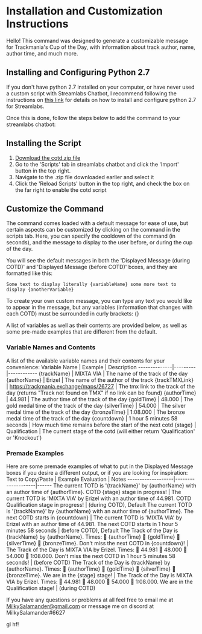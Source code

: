 # Installation and Customization Instructions

Hello!
This command was designed to generate a customizable message for Trackmania's Cup of the Day, with information about track author, name, author time, and much more. 

## Installing and Configuring Python 2.7
If you don't have python 2.7 installed on your computer, or have never used a custom script with Streamlabs Chatbot, I recommend following the instructions on [this link](https://streamlabs.com/content-hub/post/chatbot-scripts-desktop) for details on how to install and configure python 2.7 for Streamlabs. 


Once this is done, follow the steps below to add the command to your streamlabs chatbot: 

## Installing the Script
1. [Download the cotd.zip file](https://github.com/MilkySalamander/Commands/raw/main/Streamlabs%20Chatbot/cotd/cotd.zip) 
2. Go to the 'Scripts' tab in streamlabs chatbot and click the 'Import' button in the top right.
3. Navigate to the .zip file downloaded earlier and select it
5. Click the 'Reload Scripts' button in the top right, and check the box on the far right to enable the cotd script

## Customize the Command

The command comes loaded with a default message for ease of use, but certain aspects can be customized by clicking on the command in the scripts tab.
Here, you can specify the cooldown of the command (in seconds), and the message to display to the user before, or during the cup of the day.

You will see the default messages in both the 'Displayed Message (during COTD)' and 'Displayed Message (before COTD)' boxes, and they are formatted like this:

```
Some text to display literally {variableName} some more text to display {anotherVariable}
```

To create your own custom message, you can type any text you would like to appear in the message, but any variables (information that changes with each COTD) must be surrounded in curly brackets: {}

A list of variables as well as their contents are provided below, as well as some pre-made examples that are different from the default.

### Variable Names and Contents
A list of the available variable names and their contents for your convenience:
Variable Name | Example | Description
--------------|---------|------------
{trackName} | MIXTA VIA | The name of the track of the day
{authorName} | Erizel  | The name of the author of the track
{trackTMXLink} | https://trackmania.exchange/maps/26727  | The tmx link to the track of the day (returns "Track not found on TMX" if no link can be found)
{authorTime} | 44.981 | The author time of the track of the day
{goldTime} | 48.000 | The gold medal time of the track of the day
{silverTime} | 54.000 | The silver medal time of the track of the day
{bronzeTime} | 1:08.000 | The bronze medal time of the track of the day
{countdown} | 1 hour 5 minutes 58 seconds | How much time remains before the start of the next cotd
{stage} | Qualification | The current stage of the cotd (will either return 'Qualification' or 'Knockout')

### Premade Examples
Here are some premade examples of what to put in the Displayed Message boxes if you desire a different output, or if you are looking for inspiration:
Text to Copy/Paste | Example Evaluation | Notes
-------------------|--------------------|------
The current TOTD is '{trackName}' by {authorName} with an author time of {authorTime}. COTD {stage} stage in progress! | The current TOTD is 'MIXTA VIA' by Erizel with an author time of 44.981. COTD Qualification stage in progress! | (during COTD), Default
The current TOTD is '{trackName}' by {authorName} with an author time of {authorTime}. The next COTD starts in {countdown} | The current TOTD is 'MIXTA VIA' by Erizel with an author time of 44.981. The next COTD starts in 1 hour 5 minutes 58 seconds | (before COTD), Default
The Track of the Day is {trackName} by {authorName}. Times: 🔰 {authorTime} 🥇 {goldTime} 🥈 {silverTime} 🥉 {bronzeTime}. Don't miss the next COTD in {countdown}! | The Track of the Day is MIXTA VIA by Erizel. Times: 🔰 44.981 🥇 48.000 🥈 54.000 🥉 1:08.000. Don't miss the next COTD in 1 hour 5 minutes 58 seconds! | (before COTD)
The Track of the Day is {trackName} by {authorName}. Times: 🔰 {authorTime} 🥇 {goldTime} 🥈 {silverTime} 🥉 {bronzeTime}. We are in the {stage} stage! | The Track of the Day is MIXTA VIA by Erizel. Times: 🔰 44.981 🥇 48.000 🥈 54.000 🥉 1:08.000. We are in the Qualification stage! | (during COTD)



If you have any questions or problems at all feel free to email me at MilkySalamander@gmail.com or message me on discord at MilkySalamander#6627

gl hf!
